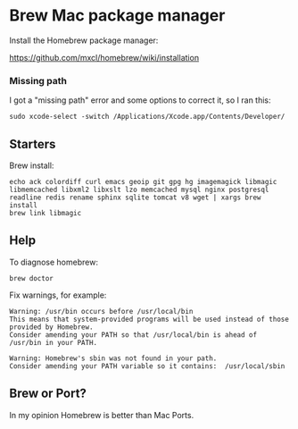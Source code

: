 # Brew Mac package manager

Install the Homebrew package manager:

https://github.com/mxcl/homebrew/wiki/installation


### Missing path

I got a "missing path" error and some options to correct it, so I ran this:

    sudo xcode-select -switch /Applications/Xcode.app/Contents/Developer/


## Starters

Brew install:

    echo ack colordiff curl emacs geoip git gpg hg imagemagick libmagic libmemcached libxml2 libxslt lzo memcached mysql nginx postgresql readline redis rename sphinx sqlite tomcat v8 wget | xargs brew install 
    brew link libmagic


## Help

To diagnose homebrew:

    brew doctor

Fix warnings, for example:

    Warning: /usr/bin occurs before /usr/local/bin
    This means that system-provided programs will be used instead of those provided by Homebrew.
    Consider amending your PATH so that /usr/local/bin is ahead of /usr/bin in your PATH.

    Warning: Homebrew's sbin was not found in your path.
    Consider amending your PATH variable so it contains:  /usr/local/sbin

## Brew or Port?

In my opinion Homebrew is better than Mac Ports.

